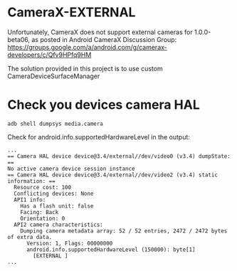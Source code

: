 # CameraX-EXTERNAL
Unfortunately,  CameraX does not support external cameras for 1.0.0-beta06, as posted in Android CameraX Discussion Group: https://groups.google.com/a/android.com/g/camerax-developers/c/Qfv9HPfq9HM

The solution provided in this project is to use custom CameraDeviceSurfaceManager

# Check you devices camera HAL
```
adb shell dumpsys media.camera
```
Check for android.info.supportedHardwareLevel in the output:
```
...
== Camera HAL device device@3.4/external//dev/video0 (v3.4) dumpState: ==
No active camera device session instance
== Camera HAL device device@3.4/external//dev/video2 (v3.4) static information: ==
  Resource cost: 100
  Conflicting devices: None
  API1 info:
    Has a flash unit: false
    Facing: Back
    Orientation: 0
  API2 camera characteristics:
    Dumping camera metadata array: 52 / 52 entries, 2472 / 2472 bytes of extra data.
      Version: 1, Flags: 00000000
      android.info.supportedHardwareLevel (150000): byte[1]
        [EXTERNAL ]
...
```
